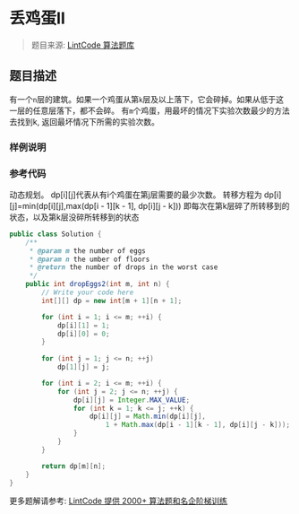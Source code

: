 # 丢鸡蛋II


 > 题目来源: [LintCode 算法题库](https://www.lintcode.com/problem/drop-eggs-ii/?utm_source=sc-github-wzz)
 ## 题目描述
 有一个`n`层的建筑。如果一个鸡蛋从第`k`层及以上落下，它会碎掉。如果从低于这一层的任意层落下，都不会碎。
有`m`个鸡蛋，用最坏的情况下实验次数最少的方法去找到k, 返回最坏情况下所需的实验次数。
 ### 样例说明
 
 ### 参考代码
 动态规划。
dp[i][j]代表从有i个鸡蛋在第j层需要的最少次数。
转移方程为
dp[i][j]=min(dp[i][j],max(dp[i - 1][k - 1], dp[i][j - k]))
即每次在第k层碎了所转移到的状态，以及第k层没碎所转移到的状态
```java
public class Solution {
    /**
     * @param m the number of eggs
     * @param n the umber of floors
     * @return the number of drops in the worst case
     */
    public int dropEggs2(int m, int n) {
        // Write your code here
        int[][] dp = new int[m + 1][n + 1];

        for (int i = 1; i <= m; ++i) {
            dp[i][1] = 1;
            dp[i][0] = 0;
        }
     
        for (int j = 1; j <= n; ++j)
            dp[1][j] = j;

        for (int i = 2; i <= m; ++i) {
            for (int j = 2; j <= n; ++j) {
                dp[i][j] = Integer.MAX_VALUE;
                for (int k = 1; k <= j; ++k) {
                    dp[i][j] = Math.min(dp[i][j],
                        1 + Math.max(dp[i - 1][k - 1], dp[i][j - k]));
                }
            }
        }

        return dp[m][n];
    }
}
```
 更多题解请参考: [LintCode 提供 2000+ 算法题和名企阶梯训练](https://www.lintcode.com/problem/?utm_source=sc-github-wzz)